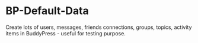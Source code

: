 BP-Default-Data
===============

Create lots of users, messages, friends connections, groups, topics, activity items in BuddyPress - useful for testing purpose.